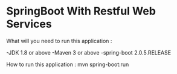 # SpringBoot With Restful Web Services

What will you need to run this application :

  -JDK 1.8 or above
  -Maven 3 or above
  -spring-boot 2.0.5.RELEASE
  
         
How to run this application : 
  mvn spring-boot:run
